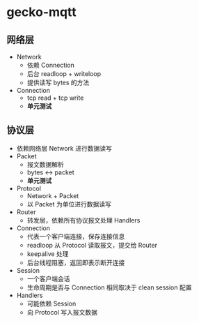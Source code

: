 # gecko-mqtt

## 网络层
* Network
    * 依赖 Connection
    * 后台 readloop + writeloop
    * 提供读写 bytes 的方法
* Connection
    * tcp read + tcp write
    * **单元测试**

## 协议层
* 依赖网络层 Network 进行数据读写
* Packet
    * 报文数据解析
    * bytes <-> packet
    * **单元测试**
* Protocol
    * Network + Packet
    * 以 Packet 为单位进行数据读写
* Router
    * 转发层，依赖所有协议报文处理 Handlers
* Connection
    * 代表一个客户端连接，保存连接信息
    * readloop 从 Protocol 读取报文，提交给 Router
    * keepalive 处理
    * 后台线程阻塞，返回即表示断开连接
* Session
    * 一个客户端会话
    * 生命周期是否与 Connection 相同取决于 clean session 配置
* Handlers
    * 可能依赖 Session
    * 向 Protocol 写入报文数据
